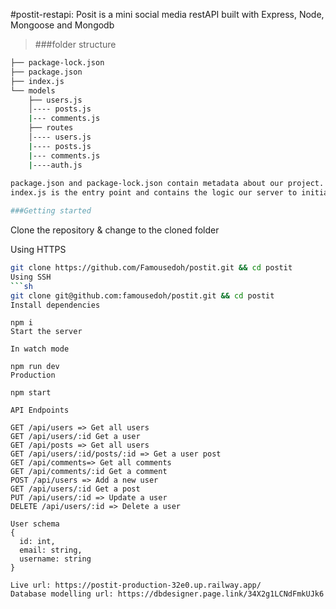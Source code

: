 #postit-restapi: Posit is a mini social media restAPI built with Express, Node, Mongoose and Mongodb
> ###folder structure
```sh
├── package-lock.json
├── package.json
├── index.js
└── models
    ├── users.js
    │---- posts.js
    |--- comments.js
    ├── routes
    │---- users.js
    |---- posts.js
    |--- comments.js
    |----auth.js
  
package.json and package-lock.json contain metadata about our project.
index.js is the entry point and contains the logic our server to initialize and start it.

###Getting started
```
Clone the repository & change to the cloned folder

Using HTTPS
```sh
git clone https://github.com/Famousedoh/postit.git && cd postit
Using SSH
```sh
git clone git@github.com:famousedoh/postit.git && cd postit
Install dependencies
```
```
npm i
Start the server

In watch mode

npm run dev
Production

npm start
```
```
API Endpoints

GET /api/users => Get all users
GET /api/users/:id Get a user
GET /api/posts => Get all users
GET /api/users/:id/posts/:id => Get a user post
GET /api/comments=> Get all comments
GET /api/comments/:id Get a comment
POST /api/users => Add a new user
GET /api/users/:id Get a post
PUT /api/users/:id => Update a user
DELETE /api/users/:id => Delete a user
```
```
User schema
{
  id: int,
  email: string,
  username: string
}

Live url: https://postit-production-32e0.up.railway.app/
Database modelling url: https://dbdesigner.page.link/34X2g1LCNdFmkUJk6
